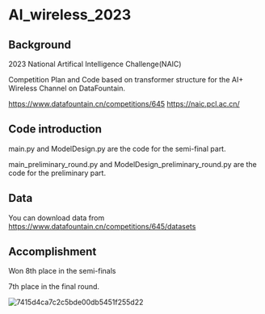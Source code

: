 # AI_wireless_2023

## Background

2023 National Artifical Intelligence Challenge(NAIC)

Competition Plan and Code based on transformer structure for the  AI+ Wireless Channel on DataFountain. 

https://www.datafountain.cn/competitions/645
https://naic.pcl.ac.cn/

## Code introduction
main.py and ModelDesign.py are the code for the semi-final part.

main_preliminary_round.py and ModelDesign_preliminary_round.py are the code for the preliminary part.

## Data
You can download data from https://www.datafountain.cn/competitions/645/datasets

## Accomplishment
Won 8th place in the semi-finals

7th place in the final round.

![7415d4ca7c2c5bde00db5451f255d22](https://github.com/ZzzihaoGuo/AI_wireless_2023/assets/149229033/fe063029-6f6e-49cb-8e7d-389381e6d2f7)
